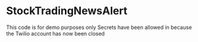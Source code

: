 ﻿# StockTradingNewsAlert
This code is for demo purposes only Secrets have been allowed in because the Twilio account has now been closed
